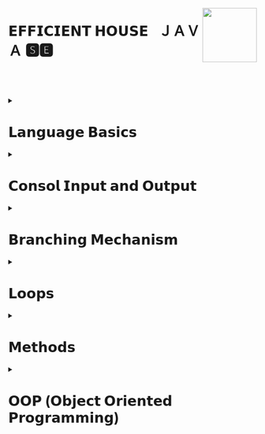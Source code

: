 **<div align="left"></div>** 

<img align="right" width="110" height="110" src="https://user-images.githubusercontent.com/19970595/196669301-8cd9fc25-3f95-42d2-b965-94a5063ef865.jpg"/>

<div><h1 align="left">𝗘𝗙𝗙𝗜𝗖𝗜𝗘𝗡𝗧 𝗛𝗢𝗨𝗦𝗘⠀ＪＡＶＡ 🆂🅴   </h1></div>

### <h3 align="left"></h3> </br> </br> </br>




<!--########################################################################################################################-->
<!-- JAVA LANGUAGE BASİCS -->

<details>
     <summary align="left" ><h1>𝗟𝗮𝗻𝗴𝘂𝗮𝗴𝗲 𝗕𝗮𝘀𝗶𝗰𝘀</h1></summary>
 
 ---
  
<details>
     <summary> <h3>Primitive Types</h3></summary>
   
|#|**Date Range**|**Topic**|**Lesson's Codes**|
|-|-----------|---------|-------------|      
|1|`23.09.2022 - 25.09.2022`|[Primitive Types](https://github.com/erenuygur/EfficientHouseJava/tree/main/src/lessons/languagebasics#user-content-merhama-burası-language-basics)|[Lesson 1](https://github.com/erenuygur/EfficientHouseJava/blob/main/src/lessons/languagebasics/PrimitiveTypes.java)

</details>


<details>
     <summary> <h3>Operators</h3></summary>
     
|#|**Date Range**|**Topic**|**Lesson's Codes**|      
|-|--------|---------|-------------|    
|1|```01.10.2022 - 02.10.2022```|[Operators](https://github.com/erenuygur/EfficientHouseJava/tree/main/src/lessons/languagebasics)|[Lesson 2](https://github.com/erenuygur/EfficientHouseJava/blob/main/src/lessons/languagebasics/Operators.java) 
|2|`08.10.2022 - 09.10.2022`|[And Operators](https://github.com/erenuygur/EfficientHouseJava/tree/main/src/lessons/languagebasics)|[Lesson 3](https://github.com/erenuygur/EfficientHouseJava/blob/main/src/lessons/languagebasics/AndOperators.java) 
|3|`15.10.2022 - 16.10.2022`|[Or Operators](https://github.com/erenuygur/EfficientHouseJava/tree/main/src/lessons/languagebasics)|[Lesson 4](https://github.com/erenuygur/EfficientHouseJava/blob/main/src/lessons/languagebasics/OrOperators.java) 
|4|`22.10.2022 - 23.10.2022`|[Ternary Operator](https://github.com/erenuygur/EfficientHouseJava/tree/main/src/lessons/languagebasics)|[Lesson 5](https://github.com/erenuygur/EfficientHouseJava/blob/main/src/lessons/languagebasics/TernaryOperator.java)
     
     
<details>
     <summary> <h4>Operators Examples</h4></summary>
  
|#|**Date Range**|**Topic**|    
|-|--------|---------|    
|1|`01.10.2022 - 23.10.2022`|[**Operator examples**](https://github.com/erenuygur/EfficientHouseJava/blob/main/src/lessons/languagebasics/OperatorsExample.java)
     
</details>

</details>

     
<details>
     <summary> <h3>Expression and Assigment</h3></summary>
     
|#|**Date Range**|**Topic**|**Lesson's codes**|     
|-|--------|---------|-------------|      
|1|`29.10.2022 - 30.10.2022`|[Expression and Assigment](https://github.com/erenuygur/EfficientHouseJava/tree/main/src/lessons/languagebasics)|[Lesson 6](https://github.com/erenuygur/EfficientHouseJava/blob/main/src/lessons/languagebasics/ExpressionsAndAssignment.java)
     
</details>
     
---
     
</details>




<!--########################################################################################################################-->
<!-- JAVA CONSOL İNPUT OUTPUT -->

<details>
     <summary align="left" ><h1>𝗖𝗼𝗻𝘀𝗼𝗹 𝗜𝗻𝗽𝘂𝘁 𝗮𝗻𝗱 𝗢𝘂𝘁𝗽𝘂𝘁</h1></summary>

<details>
     <summary><h3>String</h3></summary>
   
|#|**Date Range**|**Topic**|**Lesson's Codes**|**Context**|      
|-|--------|---------|-------------|-----------|      
|1|`05.11.2022 - 06.11.2022`| [String Class](https://github.com/erenuygur/EfficientHouseJava/blob/main/src/lessons/l3/string/StringClass.java)
     
<details>
     <summary><h3>String Methods</h3></summary>
   
##### 💠 [CharAt](https://github.com/erenuygur/EfficientHouseJava/blob/main/src/lessons/l3/string/ChartAt.java)
##### 💠 [CompareTo](https://github.com/erenuygur/EfficientHouseJava/blob/main/src/lessons/l3/string/CompareTo.java)  
##### 💠 [Equals](https://github.com/erenuygur/EfficientHouseJava/blob/main/src/lessons/l3/string/Equals.java)  
##### 💠 [Immutable](https://github.com/erenuygur/EfficientHouseJava/blob/main/src/lessons/l3/string/Immutable.java)  
##### 💠 [IndexOf](https://github.com/erenuygur/EfficientHouseJava/blob/main/src/lessons/l3/string/IndexOf.java)  
##### 💠 [Length](https://github.com/erenuygur/EfficientHouseJava/blob/main/src/lessons/l3/string/Length.java)  
##### 💠 [SubString](https://github.com/erenuygur/EfficientHouseJava/blob/main/src/lessons/l3/string/SubString.java)
##### 💠 [Trim](https://github.com/erenuygur/EfficientHouseJava/blob/main/src/lessons/l3/string/Trim.java)  
##### 💠 [UpperLowerCase](https://github.com/erenuygur/EfficientHouseJava/blob/main/src/lessons/l3/string/UpperLower.java)      
     
</details>
     
</details>

     
<details>
     <summary><h3>Print Methods</h3></summary>
   
##### 💠 [Print Methods](https://github.com/erenuygur/EfficientHouseJava/blob/main/src/lessons/l4/PrintMethods.java) 

</details>

     
<details>
     <summary><h3>Scanner Class</h3></summary>
   
##### 💠 [Scanner Class](https://github.com/erenuygur/EfficientHouseJava/blob/main/src/lessons/l5/ScannerClass.java)
     
<details>
     <summary><h4>Scanner Examples</h4></summary>

###### 🔸 [Example - Ⅰ ](https://github.com/erenuygur/EfficientHouseJava/blob/main/src/lessons/l5/ScannerExamples.java)

</details>     

</details>

---     
     
</details>




<!--########################################################################################################################-->
<!-- JAVA BRANCHING MECHANISM -->

<details>
     <summary align="left" ><h1>𝗕𝗿𝗮𝗻𝗰𝗵𝗶𝗻𝗴 𝗠𝗲𝗰𝗵𝗮𝗻𝗶𝘀𝗺</h1></summary>
  
<details>
     <summary><h3>If - Else</h3></summary>   
     
##### 💠 [If - Else ](https://github.com/erenuygur/EfficientHouseJava/blob/main/src/lessons/l6/IfElse.java)       
     
<details>
     <summary><h4>If - Else Examples</h4></summary>

###### 🔸 [Example - Ⅰ ](https://github.com/erenuygur/EfficientHouseJava/blob/main/src/lessons/l6/IfElseExample.java)
###### 🔸 [Example - Ⅱ ](https://github.com/erenuygur/EfficientHouseJava/blob/main/src/lessons/l6/IfElseExample2.java)
###### 🔸 [Example - Ⅲ ](https://github.com/erenuygur/EfficientHouseJava/blob/main/src/lessons/l6/IfElseExample3.java)
###### 🔸 [Example - Ⅳ ](https://github.com/erenuygur/EfficientHouseJava/blob/main/src/lessons/l6/IfElseExample4.java)
</details>

<details>
     <summary><h3>Boolean Expressions</h3></summary>     

##### 💠 [Boolean Expressions ](https://github.com/erenuygur/EfficientHouseJava/blob/main/src/lessons/l6/BooleanExpressions.java) 
          
</details> 
             
</details>   

     
<details>
     <summary><h3>Switch - Case</h3></summary>
     
##### 💠 [Switch - Case ](https://github.com/erenuygur/EfficientHouseJava/blob/main/src/lessons/l10/SwitchIntro.java)     

<details>
     <summary><h4>Switch - Case Examples</h4></summary>

###### 🔸 [Example - Ⅰ ](https://github.com/erenuygur/EfficientHouseJava/blob/main/src/lessons/l10/SwitchExample.java)
###### 🔸 [Example - Ⅱ ](https://github.com/erenuygur/EfficientHouseJava/blob/main/src/lessons/l10/SwitchExample2.java)
###### 🔸 [Example - Ⅲ ](https://github.com/erenuygur/EfficientHouseJava/blob/main/src/lessons/l10/MenuApp.java)
###### 🔸 [Example - Ⅳ ](https://github.com/erenuygur/EfficientHouseJava/blob/main/src/lessons/l10/LeapYear.java)     

</details>
     
</details>

---
     
</details>




<!--########################################################################################################################-->
<!--JAVA FOR - WHİLE - DO WHİLE LOOPS -->  

<details>
     <summary align="left" ><h1>𝗟𝗼𝗼𝗽𝘀</h1></summary>
     
<details>
     <summary><h3>For</h3></summary>
     
##### 💠 [For Intro](https://github.com/erenuygur/EfficientHouseJava/blob/main/src/lessons/l9/ForIntro.java)    

<details>
     <summary><h4>For Examples</h4></summary>

###### 🔸 [Example - Ⅰ ](https://github.com/erenuygur/EfficientHouseJava/blob/main/src/lessons/l9/ForExample1.java)
###### 🔸 [Example - Ⅱ ](https://github.com/erenuygur/EfficientHouseJava/blob/main/src/lessons/l9/ForExample2.java)
###### 🔸 [Example - Ⅲ ](https://github.com/erenuygur/EfficientHouseJava/blob/main/src/lessons/l9/ForExample3.java)
###### 🔸 [Example - Ⅳ ](https://github.com/erenuygur/EfficientHouseJava/blob/main/src/lessons/l9/ForExample4.java)
###### 🔸 [Example - Ⅴ ](https://github.com/erenuygur/EfficientHouseJava/blob/main/src/lessons/l9/ForExample5.java)
###### 🔸 [Example - Ⅵ ](https://github.com/erenuygur/EfficientHouseJava/blob/main/src/lessons/l9/ForExample6.java)
###### 🔸 [Example - Ⅶ ](https://github.com/erenuygur/EfficientHouseJava/blob/main/src/lessons/l9/ForExample7.java)
###### 🔸 [Example - Ⅷ ](https://github.com/erenuygur/EfficientHouseJava/blob/main/src/lessons/l9/ForExample8.java)   
###### 🔸 [Example - Ⅸ ](https://github.com/erenuygur/EfficientHouseJava/blob/main/src/lessons/l9/ForExample9.java)   

</details>
     
</details>
     
     
<details>
     <summary><h3>While</h3></summary>
     
##### 💠 [While Intro](https://github.com/erenuygur/EfficientHouseJava/blob/main/src/lessons/l8/WhileIntro.java)    

<details>
     <summary><h4>While Examples</h4></summary>

###### 🔸 [Example - Ⅰ ](https://github.com/erenuygur/EfficientHouseJava/blob/main/src/lessons/l8/WhileExample.java)
###### 🔸 [Example - Ⅱ ](https://github.com/erenuygur/EfficientHouseJava/blob/main/src/lessons/l8/WhileExample2.java)
###### 🔸 [Example - Ⅲ ](https://github.com/erenuygur/EfficientHouseJava/blob/main/src/lessons/l8/WhileExample3.java)
###### 🔸 [Example - Ⅳ ](https://github.com/erenuygur/EfficientHouseJava/blob/main/src/lessons/l8/WhileExample4.java)
###### 🔸 [Example - Ⅴ ](https://github.com/erenuygur/EfficientHouseJava/blob/main/src/lessons/l8/WhileExample5.java)
###### 🔸 [Example - Ⅵ ](https://github.com/erenuygur/EfficientHouseJava/blob/main/src/lessons/l8/WhileExample6.java)
###### 🔸 [Example - Ⅶ ](https://github.com/erenuygur/EfficientHouseJava/blob/main/src/lessons/l8/WhileExample7.java)
     
</details>
     
<details>
     <summary><h3>Infinity Loops</h3></summary>
     
##### 💠 [Infinity Loops](https://github.com/erenuygur/EfficientHouseJava/blob/main/src/lessons/l8/InfinityLoopWithWhile.java)    
     
</details>       
     
</details>     

     
<details>
     <summary><h3>Do While</h3></summary>
     
##### 💠 [Do While Intro](https://github.com/erenuygur/EfficientHouseJava/blob/main/src/lessons/l8/DoWhileIntro.java)    

<details>
     <summary><h4>Do While Examples</h4></summary>

###### 🔸 [Example - Ⅰ ](https://github.com/erenuygur/EfficientHouseJava/blob/main/src/lessons/l8/DoWhileExample.java)
     
</details>
     
</details>


<details>
     <summary><h3>Continue - Break</h3></summary>        
     
##### 💠 [Continue ](https://github.com/erenuygur/EfficientHouseJava/blob/main/src/lessons/l10/ContinueExample.java)
     
##### 💠 [Break ](https://github.com/erenuygur/EfficientHouseJava/blob/main/src/lessons/l9/Break.java)
     
##### 💠 [Labeled Break ](https://github.com/erenuygur/EfficientHouseJava/blob/main/src/lessons/l9/LabeledBreak.java) 
     
<details>
     <summary><h4>Break Examples</h4></summary>

###### 🔸 [Example - Ⅰ ](https://github.com/erenuygur/EfficientHouseJava/blob/main/src/lessons/l9/BreakIntro.java)

</details>
     
</details>     
     
---     
     
</details>




<!--########################################################################################################################-->
<!--JAVA METHODS -->

<details>
     <summary align="left" ><h1>𝗠𝗲𝘁𝗵𝗼𝗱𝘀</h1></summary>
     
<details>
     <summary><h3>Methods</h3></summary>

##### 💠 [Methods Intro](https://github.com/erenuygur/EfficientHouseJava/blob/main/src/lessons/l7/MethodIntro.java)      

<details>
     <summary><h4>Methods Examples</h4></summary>

###### 🔸 [Example - Ⅰ ](https://github.com/erenuygur/EfficientHouseJava/blob/main/src/lessons/l7/MethodIntroExample.java)
     
</details>     
     
</details>

     
<details>
     <summary><h3>Method Calling</h3></summary>
     
##### 💠 [Method Calling](https://github.com/erenuygur/EfficientHouseJava/blob/main/src/lessons/l7/MethodCalling.java)    
     
</details>
    
     
<details>
     <summary><h3>Method with Parameters</h3></summary>
     
##### 💠 [Method with Parameters](https://github.com/erenuygur/EfficientHouseJava/blob/main/src/lessons/l7/MethodsWithParameters.java)    
     
</details>       
     
     
<details>
     <summary><h3>Void Type Methods</h3></summary>
     
##### 💠 [Void Type Methods](https://github.com/erenuygur/EfficientHouseJava/blob/main/src/lessons/l7/VoidTypeMethods.java)    
     
</details>  
     

<details>
     <summary><h3>Return Type Methods</h3></summary>
     
##### 💠 [Return Type Methods](https://github.com/erenuygur/EfficientHouseJava/blob/main/src/lessons/l7/ReturnTypeMethods.java)    
     
</details>      

---     
     
</details>




<!--########################################################################################################################-->
<!--JAVA OOP (Object Oriented Programming) -->

<details>
     <summary align="left" ><h1>𝗢𝗢𝗣 (𝗢𝗯𝗷𝗲𝗰𝘁 𝗢𝗿𝗶𝗲𝗻𝘁𝗲𝗱 𝗣𝗿𝗼𝗴𝗿𝗮𝗺𝗺𝗶𝗻𝗴)</h1></summary>
     
<details>
     <summary><h3>Intro</h3></summary>
 
##### 💠 [User Defined Type](https://github.com/NumanKartall/EfficientHouseJava/blob/main/src/lessons/l11/oop/intro/UserDefinedType.java)
     
##### 💠 [Class Members](https://github.com/NumanKartall/EfficientHouseJava/blob/main/src/lessons/l11/oop/intro/ClassMembers.java)         
    
##### 💠 [Cast](https://github.com/NumanKartall/EfficientHouseJava/blob/main/src/lessons/l11/oop/intro/Cast.java)
      
##### 💠 [Defaults](https://github.com/NumanKartall/EfficientHouseJava/blob/main/src/lessons/l11/oop/intro/Defaults.java)     

<details>     
     <summary><h4>Intro Examples</h4></summary>
     
###### 🔸 [Example - Ⅰ ](https://github.com/NumanKartall/EfficientHouseJava/blob/main/src/lessons/l11/oop/intro/Example1.java)     

</details>
     
<details>     
     <summary><h3>Stack - Heap</h3></summary>
     
##### 💠 [Stack](https://github.com/NumanKartall/EfficientHouseJava/blob/main/src/lessons/l11/oop/intro/StackExample.java)
     
##### 💠 [Heap](https://github.com/NumanKartall/EfficientHouseJava/blob/main/src/lessons/l11/oop/intro/Heap.java) 
     
</details>
     
</details>          

     
<details>
     <summary><h3>Mid</h3></summary>
 
##### 💠 [Two Reference One Instance](https://github.com/NumanKartall/EfficientHouseJava/blob/main/src/lessons/l11/oop/mid/TwoReferenceOneInstance.java)

##### 💠 [References and Object ](https://github.com/NumanKartall/EfficientHouseJava/blob/main/src/lessons/l11/oop/mid/Example.java)   

<details>     
     <summary><h4>DateUtil Examples</h4></summary>

###### 🔸 [Example - Ⅰ ](https://github.com/NumanKartall/EfficientHouseJava/blob/main/src/lessons/l11/oop/mid/Tricky.java)         
 
###### 🔸 [Example - Ⅱ ](https://github.com/NumanKartall/EfficientHouseJava/blob/main/src/lessons/l11/oop/mid/date/DateUtil.java)              
     
</details>     

</details>         
 
---     
     
</details>



<!--TO BE CONTİUNED-->

